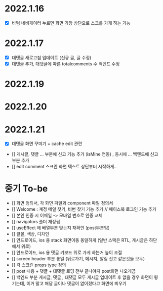 # 2022.1.16

- [x] 바텀 네비게이터 누르면 화면 가장 상단으로 스크롤 가게 하는 기능

# 2022.1.17

- [x] 대댓글 새로고침 업데이트 (신규 글, 글 수정)
- [x] 대댓글 추가, 대댓글에 따른 totalcomments 수 백엔드 수정

# 2022.1.19

# 2022.1.20

# 2022.1.21

- [x] 대댓글 화면 꾸미기 + cache edit 관련
- [] 게시글, 댓글 ... 부분에 신고 기능 추가 (isMine 연동) , 동시에 ... 백엔드에 신고 부분 추가
- [] edit comment 스크린 화면 텍스트 상단부터 시작하게..

# 중기 To-be

- [] 화면 정의서, 각 화면 파일과 component 파일 정의서
- [] Welcome : 계정 메일 찾기, 비번 찾기 기능 추가 // 페이스북 로그인 기능 추가
- [] 본인 인증 시 이메일 -> 모바일 번호로 인증 교체
- [] navigators 폴더 재정립
- [] useEffect 에 배열부분 맞는지 재확인 (post부분임)
- [] 글꼴, 색상, 디자인
- [] 안드로이드, ios 용 stack 화면이동 동일하게 (일반 스택은 RTL, 게시글은 하단에서 위로)
- [] 안드로이드, ios 용 댓글 키보드 위로 가게 하는거 높이 조절
- [] screen header 부분 통일 (뒤로가기, 메시지, 알림 신고 같은것들 모두)
- [] 각 스크린 props type 정의
- [] post 내용 + 댓글 + 대댓글 로딩 전부 끝나야지 post화면 나오게끔
- [] 백엔드 부분 게시글, 댓글 , 대댓글 모두 게시글 업데이트 후 없을 경우 화면이 튕기는데, 이거 말고 해당 글이나 댓글이 없어졌다고 화면에 띄우기
